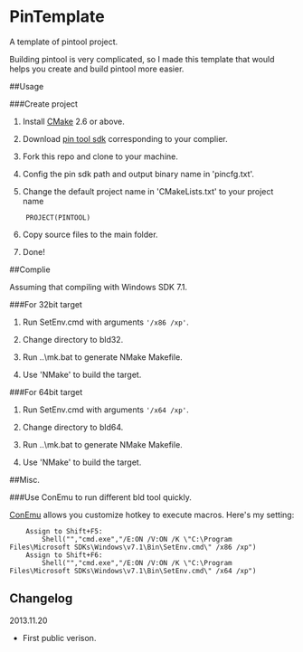 PinTemplate
===========

A template of pintool project.

Building pintool is very complicated, so I made this template that would helps you create and build pintool more easier.

##Usage

###Create project

1. Install [CMake](http://www.cmake.org) 2.6 or above.

2. Download [pin tool sdk](http://software.intel.com/en-us/articles/pintool) corresponding to your complier.

3. Fork this repo and clone to your machine.

4. Config the pin sdk path and output binary name in 'pincfg.txt'.

5. Change the default project name in 'CMakeLists.txt' to your project name
```
    PROJECT(PINTOOL)
```
6. Copy source files to the main folder.

7. Done!

##Complie 

Assuming that compiling with Windows SDK 7.1.

###For 32bit target

1. Run SetEnv.cmd with arguments `'/x86 /xp'`.

2. Change directory to bld32.

3. Run ..\mk.bat to generate NMake Makefile.

4. Use 'NMake' to build the target.

###For 64bit target

1. Run SetEnv.cmd with arguments `'/x64 /xp'`.

2. Change directory to bld64.

3. Run ..\mk.bat to generate NMake Makefile.

4. Use 'NMake' to build the target.

##Misc.

###Use ConEmu to run different bld tool quickly.

[ConEmu](https://code.google.com/p/conemu-maximus5/) allows you customize hotkey to execute macros. Here's my setting:
```
	Assign to Shift+F5:
		Shell("","cmd.exe","/E:ON /V:ON /K \"C:\Program Files\Microsoft SDKs\Windows\v7.1\Bin\SetEnv.cmd\" /x86 /xp")
	Assign to Shift+F6:
		Shell("","cmd.exe","/E:ON /V:ON /K \"C:\Program Files\Microsoft SDKs\Windows\v7.1\Bin\SetEnv.cmd\" /x64 /xp")
```

## Changelog

2013.11.20

- First public verison.
